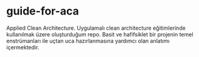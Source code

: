 # guide-for-aca
Applied Clean Architecture. Uygulamalı clean architecture eğitimlerinde kullanılmak üzere oluşturduğum repo. Basit ve hafifsiklet bir projenin temel enstrümanları ile uçtan uca hazırlanmasına yardımcı olan anlatımı içermektedir.
